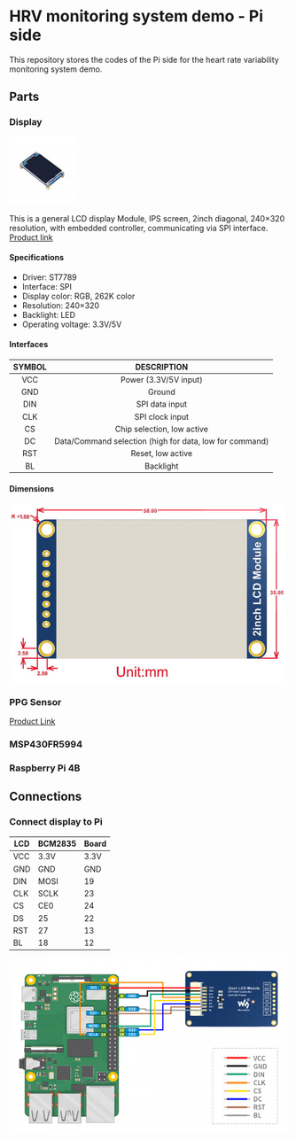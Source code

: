 # HRV monitoring system demo - Pi side

This repository stores the codes of the Pi side for the heart rate variability monitoring system demo.

## Parts

### Display

![](Pictures/2InchDisplay.jpg)

This is a general LCD display Module, IPS screen, 2inch diagonal, 240×320 resolution, with embedded controller, communicating via SPI interface.
[Product link](https://www.waveshare.com/2inch-lcd-module.htm)

#### Specifications

* Driver: ST7789
* Interface: SPI
* Display color: RGB, 262K color
* Resolution: 240×320
* Backlight: LED
* Operating voltage: 3.3V/5V

#### Interfaces

| SYMBOL |                       DESCRIPTION                       |
|:------:|:-------------------------------------------------------:|
|   VCC  |                  Power (3.3V/5V input)                  |
|   GND  |                          Ground                         |
|   DIN  |                      SPI data input                     |
|   CLK  |                     SPI clock input                     |
|   CS   |                Chip selection, low active               |
|   DC   | Data/Command selection (high for data, low for command) |
|   RST  |                    Reset, low active                    |
|   BL   |                        Backlight                        |

#### Dimensions

<img src="Pictures/displaySize.jpg" width="500">

### PPG Sensor

[Product Link](https://www.amazon.com/gp/product/B076LQKQFF/ref=ppx_yo_dt_b_asin_title_o05_s00?ie=UTF8&psc=1)

### MSP430FR5994

### Raspberry Pi 4B

## Connections

### Connect display to Pi

| LCD | BCM2835      | Board |
|-----|--------------|-------|
| VCC | 3.3V         | 3.3V  |
| GND | GND          | GND   |
| DIN | MOSI         | 19    |
| CLK | SCLK         | 23    |
| CS  | CE0          | 24    |
| DS  | 25           | 22    |
| RST | 27           | 13    |
| BL  | 18           | 12    |

<img src="Pictures/connections.jpg" width="600">
